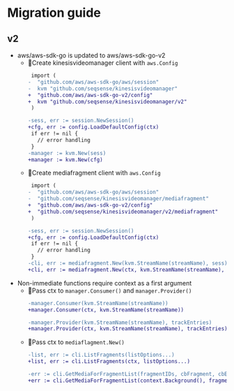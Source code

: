 # Migration guide

## v2

- aws/aws-sdk-go is updated to aws/aws-sdk-go-v2
  - 🔄Create kinesisvideomanager client with `aws.Config`
    ```diff
     import (
    -  "github.com/aws/aws-sdk-go/aws/session"
    -  kvm "github.com/seqsense/kinesisvideomanager"
    +  "github.com/aws/aws-sdk-go-v2/config"
    +  kvm "github.com/seqsense/kinesisvideomanager/v2"
     )

    -sess, err := session.NewSession()
    +cfg, err := config.LoadDefaultConfig(ctx)
     if err != nil {
       // error handling
     }
    -manager := kvm.New(sess)
    +manager := kvm.New(cfg)
    ```
  - 🔄Create mediafragment client with `aws.Config`
    ```diff
     import (
    -  "github.com/aws/aws-sdk-go/aws/session"
    -  "github.com/seqsense/kinesisvideomanager/mediafragment"
    +  "github.com/aws/aws-sdk-go-v2/config"
    +  "github.com/seqsense/kinesisvideomanager/v2/mediafragment"
     )

    -sess, err := session.NewSession()
    +cfg, err := config.LoadDefaultConfig(ctx)
     if err != nil {
       // error handling
     }
    -cli, err := mediafragment.New(kvm.StreamName(streamName), sess)
    +cli, err := mediafragment.New(ctx, kvm.StreamName(streamName), cfg)
    ```
- Non-immediate functions require context as a first argument
  - 🔄Pass ctx to `manager.Consumer()` and `manager.Provider()`
    ```diff
    -manager.Consumer(kvm.StreamName(streamName))
    +manager.Consumer(ctx, kvm.StreamName(streamName))
    ```
    ```diff
    -manager.Provider(kvm.StreamName(streamName), trackEntries)
    +manager.Provider(ctx, kvm.StreamName(streamName), trackEntries)
    ```
  - 🔄Pass ctx to `mediaflagment.New()`
    ```diff
    -list, err := cli.ListFragments(listOptions...)
    +list, err := cli.ListFragments(ctx, listOptions...)
    ```
    ```diff
	-err := cli.GetMediaForFragmentList(fragmentIDs, cbFragment, cbError)
	+err := cli.GetMediaForFragmentList(context.Background(), fragmentIDs, cbFragment, cbError)
    ```
